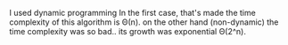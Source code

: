 I used dynamic programming In the first case, that's made the time complexity of this algorithm is Θ(n).
on the other hand (non-dynamic) the time complexity was so bad.. its growth was exponential Θ(2^n).
